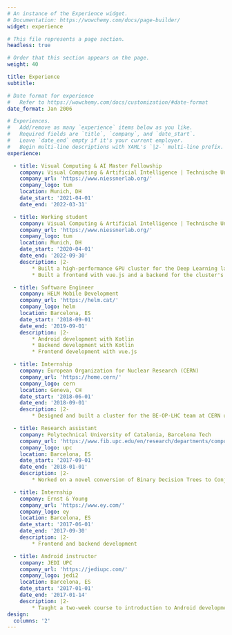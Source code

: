 ```yaml
---
# An instance of the Experience widget.
# Documentation: https://wowchemy.com/docs/page-builder/
widget: experience

# This file represents a page section.
headless: true

# Order that this section appears on the page.
weight: 40

title: Experience
subtitle:

# Date format for experience
#   Refer to https://wowchemy.com/docs/customization/#date-format
date_format: Jan 2006

# Experiences.
#   Add/remove as many `experience` items below as you like.
#   Required fields are `title`, `company`, and `date_start`.
#   Leave `date_end` empty if it's your current employer.
#   Begin multi-line descriptions with YAML's `|2-` multi-line prefix.
experience:

  - title: Visual Computing & AI Master Fellowship
    company: Visual Computing & Artificial Intelligence | Technische Universität München
    company_url: 'https://www.niessnerlab.org/'
    company_logo: tum
    location: Munich, DH
    date_start: '2021-04-01'
    date_end: '2022-03-31'

  - title: Working student
    company: Visual Computing & Artificial Intelligence | Technische Universität München
    company_url: 'https://www.niessnerlab.org/'
    company_logo: tum
    location: Munich, DH
    date_start: '2020-04-01'
    date_end: '2022-09-30'
    description: |2-
        * Built a high-performance GPU cluster for the Deep Learning laboratory
        * Built a frontend with vue.js and a backend for the cluster's users

  - title: Software Engineer
    company: HELM Mobile Development
    company_url: 'https://helm.cat/'
    company_logo: helm
    location: Barcelona, ES
    date_start: '2018-09-01'
    date_end: '2019-09-01'
    description: |2-
        * Android development with Kotlin
        * Backend development with Kotlin
        * Frontend development with vue.js

  - title: Internship
    company: European Organization for Nuclear Research (CERN)
    company_url: 'https://home.cern/'
    company_logo: cern
    location: Geneva, CH
    date_start: '2018-06-01'
    date_end: '2018-09-01'
    description: |2-
        * Designed and built a cluster for the BE-OP-LHC team at CERN using Kubernetes

  - title: Research assistant
    company: Polytechnical University of Catalonia, Barcelona Tech
    company_url: 'https://www.fib.upc.edu/en/research/departments/computer-science'
    company_logo: upc
    location: Barcelona, ES
    date_start: '2017-09-01'
    date_end: '2018-01-01'
    description: |2-
        * Worked on a novel conversion of Binary Decision Trees to Conjunctive Normal Forms

  - title: Internship
    company: Ernst & Young
    company_url: 'https://www.ey.com/'
    company_logo: ey
    location: Barcelona, ES
    date_start: '2017-06-01'
    date_end: '2017-09-30'
    description: |2-
        * Frontend and backend development

  - title: Android instructor
    company: JEDI UPC
    company_url: 'https://jediupc.com/'
    company_logo: jedi2
    location: Barcelona, ES
    date_start: '2017-01-01'
    date_end: '2017-01-14'
    description: |2-
        * Taught a two-week course to introduction to Android development to 25+ students
design:
  columns: '2'
---
```


